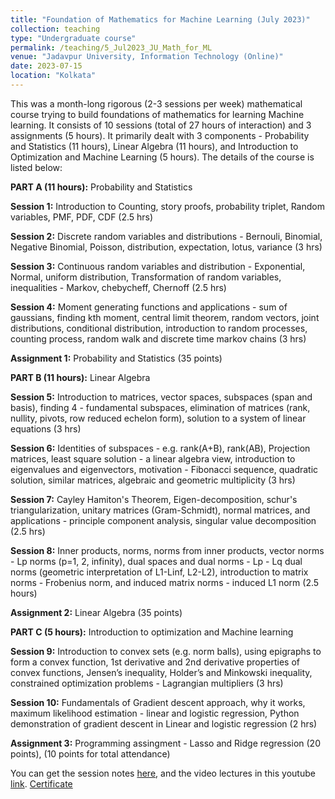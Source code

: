 ```yaml
---
title: "Foundation of Mathematics for Machine Learning (July 2023)"
collection: teaching
type: "Undergraduate course"
permalink: /teaching/5_Jul2023_JU_Math_for_ML
venue: "Jadavpur University, Information Technology (Online)"
date: 2023-07-15
location: "Kolkata"
---
```


This was a month-long rigorous (2-3 sessions per week) mathematical course trying to build foundations of mathematics for learning Machine learning. It consists of 10 sessions (total of 27 hours of interaction) and 3 assignments (5 hours). It primarily dealt with 3 components - Probability and Statistics (11 hours), Linear Algebra (11 hours), and Introduction to Optimization and Machine Learning (5 hours). The details of the course is listed below: 

**PART A (11 hours):** Probability and Statistics

**Session 1:**  Introduction to Counting, story proofs, probability triplet, Random variables, PMF, PDF, CDF (2.5 hrs)

**Session 2:** Discrete random variables and distributions - Bernouli, Binomial, Negative Binomial, Poisson, distribution, expectation, lotus, variance (3 hrs)

**Session 3:** Continuous random variables and distribution - Exponential, Normal, uniform distribution, Transformation of random variables, inequalities - Markov, chebycheff, Chernoff (2.5 hrs)

**Session 4:** Moment generating functions and applications - sum of gaussians, finding kth moment, central limit theorem, random vectors, joint distributions, conditional distribution, introduction to random processes, counting process, random walk and discrete time markov chains (3 hrs)

**Assignment 1:** Probability and Statistics (35 points)


**PART B (11 hours):** Linear Algebra

**Session 5:** Introduction to matrices, vector spaces, subspaces (span and basis), finding 4 - fundamental subspaces, elimination of matrices (rank, nullity, pivots, row reduced echelon form), solution to a system of linear equations (3 hrs)

**Session 6:** Identities of subspaces - e.g. rank(A+B), rank(AB), Projection matrices, least square solution - a linear algebra view, introduction to eigenvalues and eigenvectors, motivation - Fibonacci sequence, quadratic solution, similar matrices, algebraic and geometric multiplicity (3 hrs)

**Session 7:** Cayley Hamiton's Theorem, Eigen-decomposition, schur's triangularization, unitary matrices (Gram-Schmidt), normal matrices, and applications - principle component analysis, singular value decomposition (2.5 hrs)

**Session 8:** Inner products, norms, norms from inner products, vector norms - Lp norms (p=1, 2, infinity), dual spaces and dual norms - Lp - Lq dual norms (geometric interpretation of L1-Linf, L2-L2), introduction to matrix norms - Frobenius norm, and induced matrix norms - induced L1 norm (2.5 hours)

**Assignment 2:** Linear Algebra (35 points)

**PART C (5 hours):** Introduction to optimization and Machine learning


**Session 9:** Introduction to convex sets (e.g. norm balls), using epigraphs to form a convex function, 1st derivative and 2nd derivative properties of convex functions, Jensen’s inequality, Holder’s and Minkowski inequality, constrained optimization problems - Lagrangian multipliers (3 hrs)

**Session 10:** Fundamentals of Gradient descent approach, why it works, maximum likelihood estimation - linear and logistic regression, Python demonstration of gradient descent in Linear and logistic regression (2 hrs)

**Assignment 3:** Programming assingment - Lasso and Ridge regression (20 points), (10 points for total attendance)


You can get the session notes [here](https://drive.google.com/drive/folders/1v4DFq6BwKBJqvGDf4-lgoA8zqPsaSegO?usp=sharing), and the video lectures in this youtube [link](https://www.youtube.com/playlist?list=PLcNLn_ApooUyoctc147F-49oHnfvuj3Yt). [Certificate](https://drive.google.com/file/d/1NAlc2jNueRpM72gQFsIj-KdQfHW-oyP1/view?usp=sharing)
